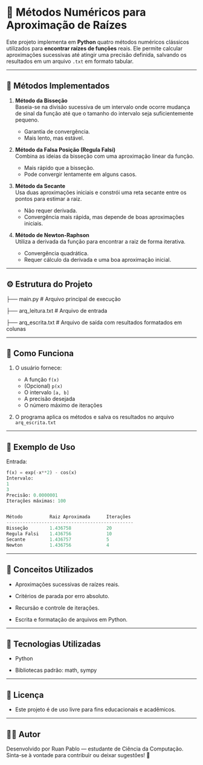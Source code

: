# 🔢 Métodos Numéricos para Aproximação de Raízes  

Este projeto implementa em **Python** quatro métodos numéricos clássicos utilizados para **encontrar raízes de funções** reais. Ele permite calcular aproximações sucessivas até atingir uma precisão definida, salvando os resultados em um arquivo `.txt` em formato tabular.  

---

## 📘 Métodos Implementados

1. **Método da Bisseção**  
   Baseia-se na divisão sucessiva de um intervalo onde ocorre mudança de sinal da função até que o tamanho do intervalo seja suficientemente pequeno.  
   - Garantia de convergência.  
   - Mais lento, mas estável.  

2. **Método da Falsa Posição (Regula Falsi)**  
   Combina as ideias da bisseção com uma aproximação linear da função.  
   - Mais rápido que a bisseção.  
   - Pode convergir lentamente em alguns casos.  

3. **Método da Secante**  
   Usa duas aproximações iniciais e constrói uma reta secante entre os pontos para estimar a raiz.  
   - Não requer derivada.  
   - Convergência mais rápida, mas depende de boas aproximações iniciais.  

4. **Método de Newton-Raphson**  
   Utiliza a derivada da função para encontrar a raiz de forma iterativa.  
   - Convergência quadrática.  
   - Requer cálculo da derivada e uma boa aproximação inicial.  

---


## ⚙️ Estrutura do Projeto

├── main.py # Arquivo principal de execução

├── arq_leitura.txt # Arquivo de entrada

├── arq_escrita.txt # Arquivo de saída com resultados formatados em colunas



---

## 🧩 Como Funciona

1. O usuário fornece:  
   - A função `f(x)`  
   - (Opcional) `p(x)`  
   - O intervalo `[a, b]`  
   - A precisão desejada  
   - O número máximo de iterações  

2. O programa aplica os métodos e salva os resultados no arquivo `arq_escrita.txt`



---

## 🧮 Exemplo de Uso

Entrada:
```python
f(x) = exp(-x**2) - cos(x)
Intervalo:
1
3
Precisão: 0.0000001
Iterações máximas: 100


Método          Raiz Aproximada      Iterações
-----------------------------------------------
Bisseção        1.436758             20
Regula Falsi    1.436756             10
Secante         1.436757             5
Newton          1.436756             4

```


---
## 🧠 Conceitos Utilizados

  - Aproximações sucessivas de raízes reais.

  - Critérios de parada por erro absoluto.

  - Recursão e controle de iterações.

  - Escrita e formatação de arquivos em Python.
  
---

## 🧰 Tecnologias Utilizadas

  - Python 

  - Bibliotecas padrão: math, sympy


---

## 📄 Licença

  - Este projeto é de uso livre para fins educacionais e acadêmicos.


---

## 👨‍💻 Autor

Desenvolvido por Ruan Pablo — estudante de Ciência da Computação.
Sinta-se à vontade para contribuir ou deixar sugestões! 🚀

